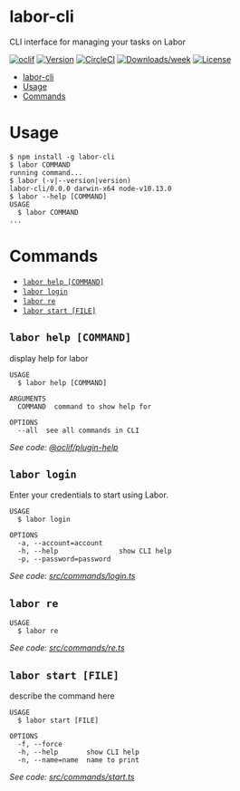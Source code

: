 # labor-cli

CLI interface for managing your tasks on Labor

[![oclif](https://img.shields.io/badge/cli-oclif-brightgreen.svg)](https://oclif.io)
[![Version](https://img.shields.io/npm/v/labor-cli.svg)](https://npmjs.org/package/labor-cli)
[![CircleCI](https://circleci.com/gh/Yurickh/labor-cli/tree/master.svg?style=shield)](https://circleci.com/gh/Yurickh/labor-cli/tree/master)
[![Downloads/week](https://img.shields.io/npm/dw/labor-cli.svg)](https://npmjs.org/package/labor-cli)
[![License](https://img.shields.io/npm/l/labor-cli.svg)](https://github.com/Yurickh/labor-cli/blob/master/package.json)

<!-- toc -->

- [labor-cli](#labor-cli)
- [Usage](#usage)
- [Commands](#commands)
  <!-- tocstop -->

# Usage

<!-- usage -->

```sh-session
$ npm install -g labor-cli
$ labor COMMAND
running command...
$ labor (-v|--version|version)
labor-cli/0.0.0 darwin-x64 node-v10.13.0
$ labor --help [COMMAND]
USAGE
  $ labor COMMAND
...
```

<!-- usagestop -->

# Commands

<!-- commands -->

- [`labor help [COMMAND]`](#labor-help-command)
- [`labor login`](#labor-login)
- [`labor re`](#labor-re)
- [`labor start [FILE]`](#labor-start-file)

## `labor help [COMMAND]`

display help for labor

```
USAGE
  $ labor help [COMMAND]

ARGUMENTS
  COMMAND  command to show help for

OPTIONS
  --all  see all commands in CLI
```

_See code: [@oclif/plugin-help](https://github.com/oclif/plugin-help/blob/v2.1.4/src/commands/help.ts)_

## `labor login`

Enter your credentials to start using Labor.

```
USAGE
  $ labor login

OPTIONS
  -a, --account=account
  -h, --help               show CLI help
  -p, --password=password
```

_See code: [src/commands/login.ts](https://github.com/Yurickh/labor-cli/blob/v0.0.0/src/commands/login.ts)_

## `labor re`

```
USAGE
  $ labor re
```

_See code: [src/commands/re.ts](https://github.com/Yurickh/labor-cli/blob/v0.0.0/src/commands/re.ts)_

## `labor start [FILE]`

describe the command here

```
USAGE
  $ labor start [FILE]

OPTIONS
  -f, --force
  -h, --help       show CLI help
  -n, --name=name  name to print
```

_See code: [src/commands/start.ts](https://github.com/Yurickh/labor-cli/blob/v0.0.0/src/commands/start.ts)_

<!-- commandsstop -->
